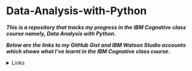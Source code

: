 # Data-Analysis-with-Python

___This is a repository that tracks my progress in the IBM Cognative class course namely, Data Analysis with Python.___

___Below are the links to my GitHub Gist and IBM Watson Studio accounts which shows what I've learnt in the IBM Cognative class course.___

<details>
        <summary>Links </summary>
        <p> Introduction Notebook : https://gist.github.com/dcb4cbcddca4a1a5e88517f5a1b2eefa </p>
        <p> Data Wrangling : https://gist.github.com/3163f5481b393a3fe9569edb30bca384 </p>
